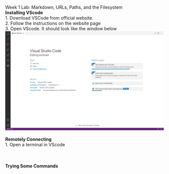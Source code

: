 Week 1 Lab: Markdown, URLs, Paths, and the Filesystem
<br>**Installing VScode**
<br> 1. Download VSCode from official website.
<br> 2. Follow the instructions on the website page
<br> 3. Open VScode. It should look like the window below
![Image](1.png)
<br>
<br>**Remotely Connecting**
<br> 1. Open a terminal in VScode
<br>
<br>
<br>
<br>**Trying Some Commands**
<br>
<br>
<br>
<br>
